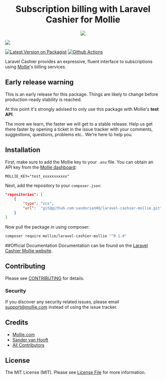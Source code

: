 <h1 align="center">Subscription billing with Laravel Cashier for Mollie</h1>
<p align="center">
  <img src="https://sandorianhq.github.io/laravel-cashier-mollie/assets/img/laravelcashiermollie.a7bde0e4.jpg"/>
</p>


<img src="https://info.mollie.com/hubfs/github/laravel-cashier/editorLaravel.jpg" />

[![Latest Version on Packagist](https://img.shields.io/packagist/v/sandorianHQ/laravel-cashier-mollie.svg?style=flat-square)](https://packagist.org/packages/sandorianHQ/laravel-cashier-mollie)
[![Github Actions](https://github.com/sandorianHQ/laravel-cashier-mollie/workflows/tests/badge.svg)](https://github.com/sandorianHQ/laravel-cashier-mollie/actions)

Laravel Cashier provides an expressive, fluent interface to subscriptions using [Mollie](https://www.mollie.com)'s billing services.

## Early release warning

This is an early release for this package. Things are likely to change before production-ready stability is reached.

At this point it's strongly advised to only use this package with Mollie's **test API**.

The more we learn, the faster we will get to a stable release. Help us get there faster by opening a ticket in the issue
tracker with your comments, suggestions, questions, problems etc.. We're here to help you.

## Installation

First, make sure to add the Mollie key to your `.env` file. You can obtain an API key from the [Mollie dashboard](https://www.mollie.com/dashboard/developers/api-keys):

```dotenv
MOLLIE_KEY="test_xxxxxxxxxxx"
```

Next, add the repository to your `composer.json`:

```json
"repositories": [
    {
        "type": "vcs",
        "url":  "git@github.com:sandorianHQ/laravel-cashier-mollie.git"
    }
]
```

Now pull the package in using composer:

```bash
composer require mollie/laravel-cashier-mollie "^0.1.0"
```

##Official Documentation
Documentation can be found on the [Laravel Cashier Mollie website](https://sandorianhq.github.io/laravel-cashier-mollie/).

## Contributing

Please see [CONTRIBUTING](CONTRIBUTING.md) for details.

### Security

If you discover any security related issues, please email support@mollie.com instead of using the issue tracker.

## Credits

- [Mollie.com](https://www.mollie.com)
- [Sander van Hooft](https://github.com/sandervanhooft)
- [All Contributors](../../contributors)

## License

The MIT License (MIT). Please see [License File](LICENSE.md) for more information.
